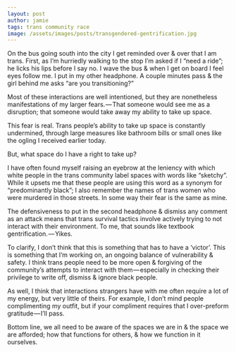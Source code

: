 ```yaml
---
layout: post
author: jamie
tags: trans community race
image: /assets/images/posts/transgendered-gentrification.jpg
---
```

On the bus going south into the city I get reminded over & over that I am trans. First, as I’m hurriedly walking to the stop I’m asked if I “need a ride”; he licks his lips before I say no. I wave the bus & when I get on board I feel eyes follow me. I put in my other headphone. A couple minutes pass & the girl behind me asks “are you transitioning?”

Most of these interactions are well intentioned, but they are nonetheless manifestations of my larger fears. — That someone would see me as a disruption; that someone would take away my ability to take up space.

This fear is real. Trans people’s ability to take up space is constantly undermined, through large measures like bathroom bills or small ones like the ogling I received earlier today.

But, what space do I have a right to take up?

I have often found myself raising an eyebrow at the leniency with which white people in the trans community label spaces with words like “sketchy”. While it upsets me that these people are using this word as a synonym for “predominantly black”; I also remember the names of trans women who were murdered in those streets. In some way their fear is the same as mine.

The defensiveness to put in the second headphone & dismiss any comment as an attack means that trans survival tactics involve actively trying to not interact with their environment. To me, that sounds like textbook gentrification. — Yikes.

To clarify, I don’t think that this is something that has to have a ‘victor’. This is something that I’m working on, an ongoing balance of vulnerability & safety.
I think trans people need to be more open & forgiving of the community’s attempts to interact with them — especially in checking their privilege to write off, dismiss & ignore black people.

As well, I think that interactions strangers have with me often require a lot of my energy, but very little of theirs. For example, I don’t mind people complimenting my outfit, but if your compliment requires that I over-preform gratitude — I’ll pass.

Bottom line, we all need to be aware of the spaces we are in & the space we are afforded; how that functions for others, & how we function in it ourselves.
